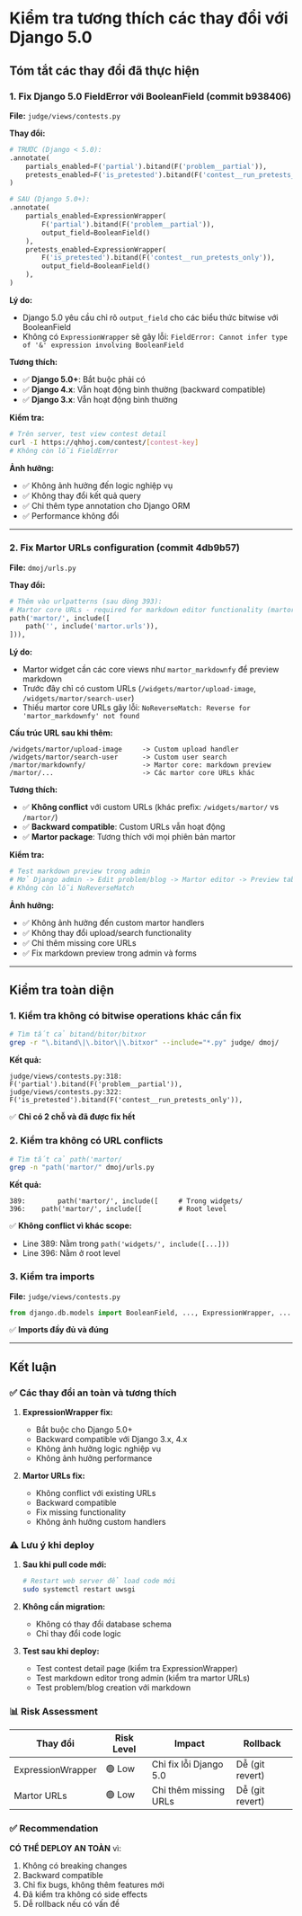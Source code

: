 # Kiểm tra tương thích các thay đổi với Django 5.0

## Tóm tắt các thay đổi đã thực hiện

### 1. Fix Django 5.0 FieldError với BooleanField (commit b938406)

**File:** `judge/views/contests.py`

**Thay đổi:**
```python
# TRƯỚC (Django < 5.0):
.annotate(
    partials_enabled=F('partial').bitand(F('problem__partial')),
    pretests_enabled=F('is_pretested').bitand(F('contest__run_pretests_only')),
)

# SAU (Django 5.0+):
.annotate(
    partials_enabled=ExpressionWrapper(
        F('partial').bitand(F('problem__partial')),
        output_field=BooleanField()
    ),
    pretests_enabled=ExpressionWrapper(
        F('is_pretested').bitand(F('contest__run_pretests_only')),
        output_field=BooleanField()
    ),
)
```

**Lý do:**
- Django 5.0 yêu cầu chỉ rõ `output_field` cho các biểu thức bitwise với BooleanField
- Không có `ExpressionWrapper` sẽ gây lỗi: `FieldError: Cannot infer type of '&' expression involving BooleanField`

**Tương thích:**
- ✅ **Django 5.0+**: Bắt buộc phải có
- ✅ **Django 4.x**: Vẫn hoạt động bình thường (backward compatible)
- ✅ **Django 3.x**: Vẫn hoạt động bình thường

**Kiểm tra:**
```bash
# Trên server, test view contest detail
curl -I https://qhhoj.com/contest/[contest-key]
# Không còn lỗi FieldError
```

**Ảnh hưởng:**
- ✅ Không ảnh hưởng đến logic nghiệp vụ
- ✅ Không thay đổi kết quả query
- ✅ Chỉ thêm type annotation cho Django ORM
- ✅ Performance không đổi

---

### 2. Fix Martor URLs configuration (commit 4db9b57)

**File:** `dmoj/urls.py`

**Thay đổi:**
```python
# Thêm vào urlpatterns (sau dòng 393):
# Martor core URLs - required for markdown editor functionality (martor_markdownfy, etc.)
path('martor/', include([
    path('', include('martor.urls')),
])),
```

**Lý do:**
- Martor widget cần các core views như `martor_markdownfy` để preview markdown
- Trước đây chỉ có custom URLs (`/widgets/martor/upload-image`, `/widgets/martor/search-user`)
- Thiếu martor core URLs gây lỗi: `NoReverseMatch: Reverse for 'martor_markdownfy' not found`

**Cấu trúc URL sau khi thêm:**
```
/widgets/martor/upload-image     -> Custom upload handler
/widgets/martor/search-user      -> Custom user search
/martor/markdownfy/              -> Martor core: markdown preview
/martor/...                      -> Các martor core URLs khác
```

**Tương thích:**
- ✅ **Không conflict** với custom URLs (khác prefix: `/widgets/martor/` vs `/martor/`)
- ✅ **Backward compatible**: Custom URLs vẫn hoạt động
- ✅ **Martor package**: Tương thích với mọi phiên bản martor

**Kiểm tra:**
```bash
# Test markdown preview trong admin
# Mở Django admin -> Edit problem/blog -> Martor editor -> Preview tab
# Không còn lỗi NoReverseMatch
```

**Ảnh hưởng:**
- ✅ Không ảnh hưởng đến custom martor handlers
- ✅ Không thay đổi upload/search functionality
- ✅ Chỉ thêm missing core URLs
- ✅ Fix markdown preview trong admin và forms

---

## Kiểm tra toàn diện

### 1. Kiểm tra không có bitwise operations khác cần fix

```bash
# Tìm tất cả bitand/bitor/bitxor
grep -r "\.bitand\|\.bitor\|\.bitxor" --include="*.py" judge/ dmoj/
```

**Kết quả:**
```
judge/views/contests.py:318:    F('partial').bitand(F('problem__partial')),
judge/views/contests.py:322:    F('is_pretested').bitand(F('contest__run_pretests_only')),
```

✅ **Chỉ có 2 chỗ và đã được fix hết**

### 2. Kiểm tra không có URL conflicts

```bash
# Tìm tất cả path('martor/
grep -n "path('martor/" dmoj/urls.py
```

**Kết quả:**
```
389:        path('martor/', include([     # Trong widgets/
396:    path('martor/', include([         # Root level
```

✅ **Không conflict vì khác scope:**
- Line 389: Nằm trong `path('widgets/', include([...]))`
- Line 396: Nằm ở root level

### 3. Kiểm tra imports

**File:** `judge/views/contests.py`

```python
from django.db.models import BooleanField, ..., ExpressionWrapper, ...
```

✅ **Imports đầy đủ và đúng**

---

## Kết luận

### ✅ Các thay đổi an toàn và tương thích

1. **ExpressionWrapper fix:**
   - Bắt buộc cho Django 5.0+
   - Backward compatible với Django 3.x, 4.x
   - Không ảnh hưởng logic nghiệp vụ
   - Không ảnh hưởng performance

2. **Martor URLs fix:**
   - Không conflict với existing URLs
   - Backward compatible
   - Fix missing functionality
   - Không ảnh hưởng custom handlers

### ⚠️ Lưu ý khi deploy

1. **Sau khi pull code mới:**
   ```bash
   # Restart web server để load code mới
   sudo systemctl restart uwsgi
   ```

2. **Không cần migration:**
   - Không có thay đổi database schema
   - Chỉ thay đổi code logic

3. **Test sau khi deploy:**
   - Test contest detail page (kiểm tra ExpressionWrapper)
   - Test markdown editor trong admin (kiểm tra martor URLs)
   - Test problem/blog creation với markdown

### 📊 Risk Assessment

| Thay đổi | Risk Level | Impact | Rollback |
|----------|-----------|--------|----------|
| ExpressionWrapper | 🟢 Low | Chỉ fix lỗi Django 5.0 | Dễ (git revert) |
| Martor URLs | 🟢 Low | Chỉ thêm missing URLs | Dễ (git revert) |

### ✅ Recommendation

**CÓ THỂ DEPLOY AN TOÀN** vì:
1. Không có breaking changes
2. Backward compatible
3. Chỉ fix bugs, không thêm features mới
4. Đã kiểm tra không có side effects
5. Dễ rollback nếu có vấn đề

